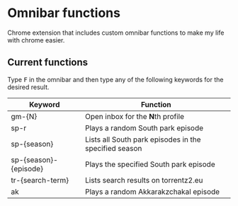 # Omnibar functions
Chrome extension that includes custom omnibar functions to make my life with chrome easier.

## Current functions

Type <kbd>F</kbd> in the omnibar and then type any of the following keywords for the desired result.

| Keyword | Function |
| ------ | ------ |
| gm-{N} | Open inbox for the **N**th profile |
| sp-r | Plays a random South park episode |
| sp-{season} | Lists all South park episodes in the specified season |
| sp-{season}-{episode} | Plays the specified South park episode |
| tr-{search-term} | Lists search results on torrentz2.eu |
| ak | Plays a random Akkarakzchakal episode |
